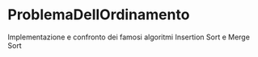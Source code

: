 # ProblemaDellOrdinamento
Implementazione e confronto dei famosi algoritmi Insertion Sort e Merge Sort

